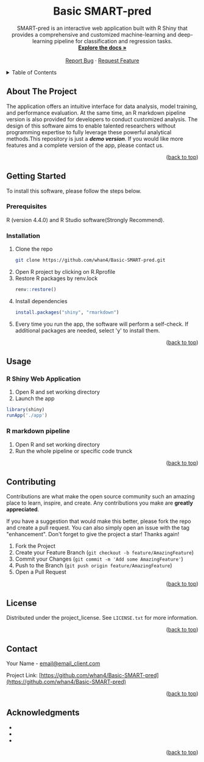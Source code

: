 <a id="readme-top"></a>

<!-- PROJECT LOGO -->
<h1 align="center">Basic SMART-pred</h1>

  <p align="center">
    SMART-pred is an interactive web application built with R Shiny that provides a comprehensive and customized machine-learning and deep-learning pipeline for classification and regression tasks. 
    <br />
    <a href="https://github.com/whan4/Basic-SMART-pred"><strong>Explore the docs »</strong></a>
    <br />
    <br />
    <a href="https://github.com/whan4/Basic-SMART-pred/issues">Report Bug</a>
    ·
    <a href="https://github.com/whan4/Basic-SMART-pred/issues">Request Feature</a>
  </p>
</div>



<!-- TABLE OF CONTENTS -->
<details>
  <summary>Table of Contents</summary>
  <ol>
    <li>
      <a href="#about-the-project">About The Project</a>
    </li>
    <li>
      <a href="#getting-started">Getting Started</a>
      <ul>
        <li><a href="#prerequisites">Prerequisites</a></li>
        <li><a href="#installation">Installation</a></li>
      </ul>
    </li>
    <li><a href="#usage">Usage</a></li>
    <li><a href="#contributing">Contributing</a></li>
    <li><a href="#license">License</a></li>
    <li><a href="#contact">Contact</a></li>
    <li><a href="#acknowledgments">Acknowledgments</a></li>
  </ol>
</details>



<!-- ABOUT THE PROJECT -->
## About The Project

The application offers an intuitive interface for data analysis, model training, and performance evaluation. At the same time, an R markdown pipeline version is also provided for developers to conduct customized analysis. The design of this software aims to enable talented researchers without programming expertise to fully leverage these powerful analytical methods.This repository is just a _**demo version**_. If you would like more features and a complete version of the app, please contact us.

<p align="right">(<a href="#readme-top">back to top</a>)</p>

<!-- GETTING STARTED -->
## Getting Started

To install this software, please follow the steps below.

### Prerequisites

R (version 4.4.0) and R Studio software(Strongly Recommend).

### Installation

1. Clone the repo
   ```sh
   git clone https://github.com/whan4/Basic-SMART-pred.git
   ```
2. Open R project by clicking on R.Rprofile
3. Restore R packages by renv.lock
   ```r
   renv::restore()
   ```
4. Install dependencies
   ```r
   install.packages("shiny", "rmarkdown")
   ```
5. Every time you run the app, the software will perform a self-check. If additional packages are needed, select 'y' to install them.

<p align="right">(<a href="#readme-top">back to top</a>)</p>



<!-- USAGE EXAMPLES -->
## Usage

### R Shiny Web Application

1. Open R and set working directory
2. Launch the app
```r
library(shiny)  
runApp('./app')
```
### R markdown pipeline

1. Open R and set working directory
2. Run the whole pipeline or specific code trunck

<p align="right">(<a href="#readme-top">back to top</a>)</p>

<!-- CONTRIBUTING -->
## Contributing

Contributions are what make the open source community such an amazing place to learn, inspire, and create. Any contributions you make are **greatly appreciated**.

If you have a suggestion that would make this better, please fork the repo and create a pull request. You can also simply open an issue with the tag "enhancement".
Don't forget to give the project a star! Thanks again!

1. Fork the Project
2. Create your Feature Branch (`git checkout -b feature/AmazingFeature`)
3. Commit your Changes (`git commit -m 'Add some AmazingFeature'`)
4. Push to the Branch (`git push origin feature/AmazingFeature`)
5. Open a Pull Request

<p align="right">(<a href="#readme-top">back to top</a>)</p>



<!-- LICENSE -->
## License

Distributed under the project_license. See `LICENSE.txt` for more information.

<p align="right">(<a href="#readme-top">back to top</a>)</p>



<!-- CONTACT -->
## Contact

Your Name - email@email_client.com

Project Link: [https://github.com/whan4/Basic-SMART-pred](https://github.com/whan4/Basic-SMART-pred)

<p align="right">(<a href="#readme-top">back to top</a>)</p>

<!-- ACKNOWLEDGMENTS -->
## Acknowledgments

* []()
* []()
* []()

<p align="right">(<a href="#readme-top">back to top</a>)</p>



<!-- MARKDOWN LINKS & IMAGES -->
